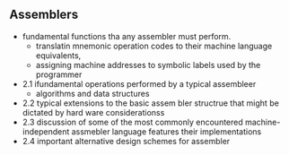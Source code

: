 ## Assemblers
- fundamental functions tha any assembler must perform.
  - translatin mnemonic operation codes to their machine language equivalents, 
  - assigning machine addresses to symbolic labels used by the programmer
- 2.1 ifundamental operations performed by a typical assembleer
  - algorithms and data structures
- 2.2 typical extensions to the basic assem bler structrue that might be dictated by hard ware considerationss
- 2.3 discussion of some of the most commonly encountered machine-independent assmebler language features their implementations
- 2.4 important alternative design schemes for assembler
